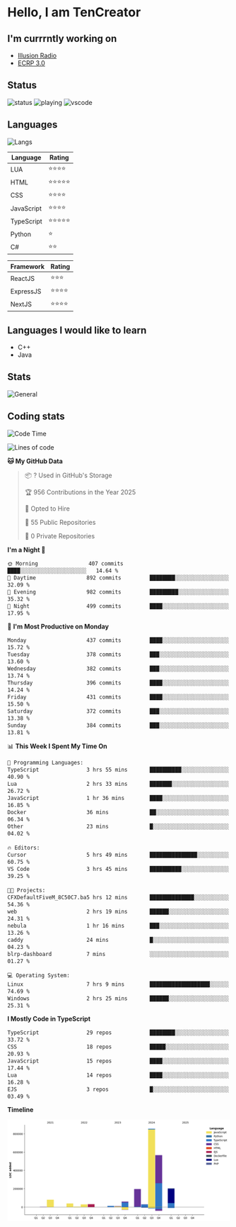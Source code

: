 # Hello, I am TenCreator

## I'm currrntly working on
- [Illusion Radio](https://illusionradio.co.uk/)
- [ECRP 3.0](http://github.com/Emerald-Coast-Roleplay/)

## Status
![status](https://api.statusbadges.me/badge/status/518334475038359555?simple=true&style=for-the-badge)
![playing](https://api.statusbadges.me/badge/playing/518334475038359555?style=for-the-badge)
![vscode](https://api.statusbadges.me/badge/vscode/518334475038359555?style=for-the-badge)

## Languages
![Langs](https://github-readme-stats.vercel.app/api/top-langs/?username=tencreator&layout=compact&theme=radical)


|Language|Rating|
|--------|------|
|LUA|⭐️⭐️⭐️⭐️|
|HTML|⭐️⭐️⭐️⭐️⭐️|
|CSS|⭐️⭐️⭐️⭐️|
|JavaScript|⭐️⭐️⭐️⭐️|
|TypeScript|⭐️⭐️⭐️⭐️⭐️|
|Python|⭐️|
|C#|⭐️⭐️ |

|Framework|Rating|
|--------|------|
|ReactJS|⭐️⭐️⭐|
|ExpressJS|⭐️⭐️⭐️⭐️|
|NextJS|⭐️⭐️⭐⭐️|

## Languages I would like to learn
- C++
- Java

## Stats
![General](https://github-readme-stats.vercel.app/api?username=tencreator&show_icons=true&theme=radical)

## Coding stats

<!--START_SECTION:waka-->
![Code Time](http://img.shields.io/badge/Code%20Time-485%20hrs%206%20mins-blue)

![Lines of code](https://img.shields.io/badge/From%20Hello%20World%20I%27ve%20Written-2.1%20million%20lines%20of%20code-blue)

**🐱 My GitHub Data** 

> 📦 ? Used in GitHub's Storage 
 > 
> 🏆 956 Contributions in the Year 2025
 > 
> 💼 Opted to Hire
 > 
> 📜 55 Public Repositories 
 > 
> 🔑 0 Private Repositories 
 > 
**I'm a Night 🦉** 

```text
🌞 Morning                407 commits         ████░░░░░░░░░░░░░░░░░░░░░   14.64 % 
🌆 Daytime                892 commits         ████████░░░░░░░░░░░░░░░░░   32.09 % 
🌃 Evening                982 commits         █████████░░░░░░░░░░░░░░░░   35.32 % 
🌙 Night                  499 commits         ████░░░░░░░░░░░░░░░░░░░░░   17.95 % 
```
📅 **I'm Most Productive on Monday** 

```text
Monday                   437 commits         ████░░░░░░░░░░░░░░░░░░░░░   15.72 % 
Tuesday                  378 commits         ███░░░░░░░░░░░░░░░░░░░░░░   13.60 % 
Wednesday                382 commits         ███░░░░░░░░░░░░░░░░░░░░░░   13.74 % 
Thursday                 396 commits         ████░░░░░░░░░░░░░░░░░░░░░   14.24 % 
Friday                   431 commits         ████░░░░░░░░░░░░░░░░░░░░░   15.50 % 
Saturday                 372 commits         ███░░░░░░░░░░░░░░░░░░░░░░   13.38 % 
Sunday                   384 commits         ███░░░░░░░░░░░░░░░░░░░░░░   13.81 % 
```


📊 **This Week I Spent My Time On** 

```text
💬 Programming Languages: 
TypeScript               3 hrs 55 mins       ██████████░░░░░░░░░░░░░░░   40.90 % 
Lua                      2 hrs 33 mins       ███████░░░░░░░░░░░░░░░░░░   26.72 % 
JavaScript               1 hr 36 mins        ████░░░░░░░░░░░░░░░░░░░░░   16.85 % 
Docker                   36 mins             ██░░░░░░░░░░░░░░░░░░░░░░░   06.34 % 
Other                    23 mins             █░░░░░░░░░░░░░░░░░░░░░░░░   04.02 % 

🔥 Editors: 
Cursor                   5 hrs 49 mins       ███████████████░░░░░░░░░░   60.75 % 
VS Code                  3 hrs 45 mins       ██████████░░░░░░░░░░░░░░░   39.25 % 

🐱‍💻 Projects: 
CFXDefaultFiveM_8C50C7.ba5 hrs 12 mins       ██████████████░░░░░░░░░░░   54.36 % 
web                      2 hrs 19 mins       ██████░░░░░░░░░░░░░░░░░░░   24.31 % 
nebula                   1 hr 16 mins        ███░░░░░░░░░░░░░░░░░░░░░░   13.26 % 
caddy                    24 mins             █░░░░░░░░░░░░░░░░░░░░░░░░   04.23 % 
blrp-dashboard           7 mins              ░░░░░░░░░░░░░░░░░░░░░░░░░   01.27 % 

💻 Operating System: 
Linux                    7 hrs 9 mins        ███████████████████░░░░░░   74.69 % 
Windows                  2 hrs 25 mins       ██████░░░░░░░░░░░░░░░░░░░   25.31 % 
```

**I Mostly Code in TypeScript** 

```text
TypeScript               29 repos            ████████░░░░░░░░░░░░░░░░░   33.72 % 
CSS                      18 repos            █████░░░░░░░░░░░░░░░░░░░░   20.93 % 
JavaScript               15 repos            ████░░░░░░░░░░░░░░░░░░░░░   17.44 % 
Lua                      14 repos            ████░░░░░░░░░░░░░░░░░░░░░   16.28 % 
EJS                      3 repos             █░░░░░░░░░░░░░░░░░░░░░░░░   03.49 % 
```



**Timeline**

![Lines of Code chart](https://raw.githubusercontent.com/tencreator/tencreator/main/assets/bar_graph.png)


<!--END_SECTION:waka-->
